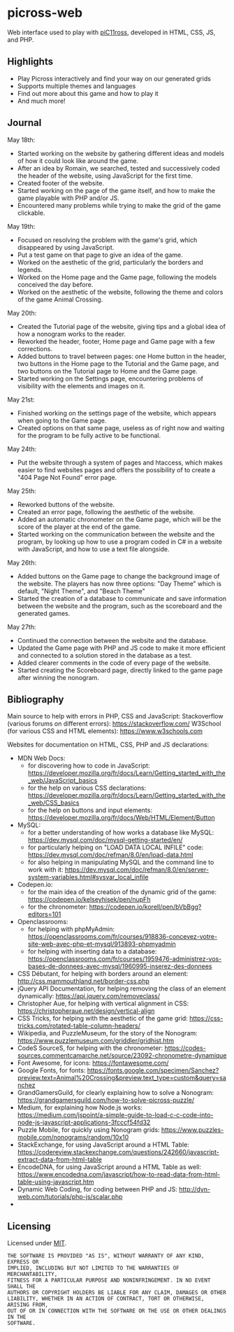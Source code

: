 # picross-web

Web interface used to play with [piC11ross](https://github.com/inspwastaken/piC11ross), developed in HTML, CSS, JS, and PHP.

## Highlights

 - Play Picross interactively and find your way on our generated grids
 - Supports multiple themes and languages
 - Find out more about this game and how to play it
 - And much more!

## Journal

May 18th:
  - Started working on the website by gathering different ideas and models of how it could look like around the game.
  - After an idea by Romain, we searched, tested and successively coded the header of the website, using JavaScript for the first time.
  - Created footer of the website.
  - Started working on the page of the game itself, and how to make the game playable with PHP and/or JS. 
  - Encountered many problems while trying to make the grid of the game clickable.

May 19th:
  - Focused on resolving the problem with the game's grid, which disappeared by using JavaScript.
  - Put a test game on that page to give an idea of the game.
  - Worked on the aesthetic of the grid, particularly the borders and legends.
  - Worked on the Home page and the Game page, following the models conceived the day before.
  - Worked on the aesthetic of the website, following the theme and colors of the game Animal Crossing.

May 20th:
  - Created the Tutorial page of the website, giving tips and a global idea of how a nonogram works to the reader.
  - Reworked the header, footer, Home page and Game page with a few corrections.
  - Added buttons to travel between pages: one Home button in the header, two buttons in the Home page to the Tutorial and the Game page, and two buttons on the Tutorial page to Home and the Game page.
  - Started working on the Settings page, encountering problems of visibility with the elements and images on it.

May 21st:
  - Finished working on the settings page of the website, which appears when going to the Game page.
  - Created options on that same page, useless as of right now and waiting for the program to be fully active to be functional.

May 24th:
  - Put the website through a system of pages and htaccess, which makes easier to find websites pages and offers the possibility of to create a "404 Page Not Found" error page.

May 25th:
  - Reworked buttons of the website.
  - Created an error page, following the aesthetic of the website.
  - Added an automatic chronometer on the Game page, which will be the score of the player at the end of the game.
  - Started working on the communication between the website and the program, by looking up how to use a program coded in C# in a website with JavaScript, and how to use a text file alongside.

May 26th:
  - Added buttons on the Game page to change the background image of the website. The players has now three options: "Day Theme" which is default, "Night Theme", and "Beach Theme"
  - Started the creation of a database to communicate and save information between the website and the program, such as the scoreboard and the generated games.

May 27th:
  - Continued the connection between the website and the database.
  - Updated the Game page with PHP and JS code to make it more efficient and connected to a solution stored in the database as a test.
  - Added clearer comments in the code of every page of the website.
  - Started creating the Scoreboard page, directly linked to the game page after winning the nonogram.

## Bibliography

Main source to help with errors in PHP, CSS and JavaScript:
Stackoverflow (various forums on different errors): https://stackoverflow.com/
W3School (for various CSS and HTML elements): https://www.w3schools.com

Websites for documentation on HTML, CSS, PHP and JS declarations:
- MDN Web Docs: 
  - for discovering how to code in JavaScript: https://developer.mozilla.org/fr/docs/Learn/Getting_started_with_the_web/JavaScript_basics
  - for the help on various CSS declarations: https://developer.mozilla.org/fr/docs/Learn/Getting_started_with_the_web/CSS_basics
  - for the help on buttons and input elements: https://developer.mozilla.org/fr/docs/Web/HTML/Element/Button
- MySQL: 
  - for a better understanding of how works a database like MySQL: https://dev.mysql.com/doc/mysql-getting-started/en/
  - for particularly helping on "LOAD DATA LOCAL INFILE" code: https://dev.mysql.com/doc/refman/8.0/en/load-data.html
  - for also helping in manipulating MySQL and the command line to work with it: https://dev.mysql.com/doc/refman/8.0/en/server-system-variables.html#sysvar_local_infile
- Codepen.io:
  - for the main idea of the creation of the dynamic grid of the game: https://codepen.io/kelseyhisek/pen/nupFh
  - for the chronometer: https://codepen.io/korell/pen/bVbBgg?editors=101
- Openclassrooms:
  - for helping with phpMyAdmin: https://openclassrooms.com/fr/courses/918836-concevez-votre-site-web-avec-php-et-mysql/913893-phpmyadmin
  - for helping with inserting data to a database: https://openclassrooms.com/fr/courses/1959476-administrez-vos-bases-de-donnees-avec-mysql/1960995-inserez-des-donnees
- CSS Débutant, for helping with borders around an element: http://css.mammouthland.net/border-css.php
- jQuery API Documentation, for helping removing the class of an element dynamically: https://api.jquery.com/removeclass/
- Christopher Aue, for helping with vertical alignment in CSS: https://christopheraue.net/design/vertical-align
- CSS Tricks, for helping with the aesthetic of the game grid: https://css-tricks.com/rotated-table-column-headers/
- Wikipedia, and PuzzleMuseum, for the story of the Nonogram: https://www.puzzlemuseum.com/griddler/gridhist.htm
- CodeS SourceS, for helping with the chronometer: https://codes-sources.commentcamarche.net/source/23092-chronometre-dynamique
- Font Awesome, for icons: https://fontawesome.com/
- Google Fonts, for fonts: https://fonts.google.com/specimen/Sanchez?preview.text=Animal%20Crossing&preview.text_type=custom&query=sanchez
- GrandGamersGuild, for clearly explaining how to solve a Nonogram: https://grandgamersguild.com/how-to-solve-picross-puzzle/
- Medium, for explaining how Node.js works: https://medium.com/jspoint/a-simple-guide-to-load-c-c-code-into-node-js-javascript-applications-3fcccf54fd32
- Puzzle Mobile, for quickly using Nonogram grids: https://www.puzzles-mobile.com/nonograms/random/10x10
- StackExchange, for using JavaScript around a HTML Table: https://codereview.stackexchange.com/questions/242660/javascript-extract-data-from-html-table
- EncodeDNA, for using JavaScript around a HTML Table as well: https://www.encodedna.com/javascript/how-to-read-data-from-html-table-using-javascript.htm
- Dynamic Web Coding, for coding between PHP and JS: http://dyn-web.com/tutorials/php-js/scalar.php
- 
## Licensing

Licensed under [MIT](LICENSE).

```
THE SOFTWARE IS PROVIDED "AS IS", WITHOUT WARRANTY OF ANY KIND, EXPRESS OR
IMPLIED, INCLUDING BUT NOT LIMITED TO THE WARRANTIES OF MERCHANTABILITY,
FITNESS FOR A PARTICULAR PURPOSE AND NONINFRINGEMENT. IN NO EVENT SHALL THE
AUTHORS OR COPYRIGHT HOLDERS BE LIABLE FOR ANY CLAIM, DAMAGES OR OTHER
LIABILITY, WHETHER IN AN ACTION OF CONTRACT, TORT OR OTHERWISE, ARISING FROM,
OUT OF OR IN CONNECTION WITH THE SOFTWARE OR THE USE OR OTHER DEALINGS IN THE
SOFTWARE.
```
